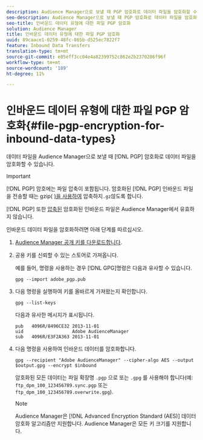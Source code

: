 ```yaml
---
description: Audience Manager으로 보낼 때 PGP 암호화로 데이터 파일을 암호화할 수 있습니다.
seo-description: Audience Manager으로 보낼 때 PGP 암호화로 데이터 파일을 암호화할 수 있습니다.
seo-title: 인바운드 데이터 유형에 대한 파일 PGP 암호화
solution: Audience Manager
title: 인바운드 데이터 유형에 대한 파일 PGP 암호화
uuid: 89caace1-0259-48fc-865b-d525ec7822f7
feature: Inbound Data Transfers
translation-type: tm+mt
source-git-commit: e05eff3cc04e4a82399752c862e2b2370286f96f
workflow-type: tm+mt
source-wordcount: '189'
ht-degree: 11%

---
```



# 인바운드 데이터 유형에 대한 파일 PGP 암호화{#file-pgp-encryption-for-inbound-data-types}

데이터 파일을 Audience Manager으로 보낼 때 [!DNL PGP] 암호화로 데이터 파일을 암호화할 수 있습니다.

<!-- c_encryption.xml -->

>[!IMPORTANT]
>
>[!DNL PGP] 암호에는 파일 압축이 포함됩니다. 암호화된 [!DNL PGP] 인바운드 파일을 전송할 때는 gzip( [)을 사용하여](../../../integration/sending-audience-data/batch-data-transfer-explained/inbound-file-compression.md) 압축하지`.gz`않도록 합니다.
>
>[!DNL PGP] 또한 [압축된](../../../integration/sending-audience-data/batch-data-transfer-explained/inbound-file-compression.md) 암호화된 인바운드 파일은 Audience Manager에서 유효하지 않습니다.

인바운드 데이터 파일을 암호화하려면 아래 단계를 따르십시오.

1. [Audience Manager 공개 키를 다운로드합니다](./assets/adobe_pgp.pub).
2. 공용 키를 신뢰할 수 있는 스토어로 가져옵니다.

   예를 들어, 명령을 사용하는 경우 [!DNL GPG]명령은 다음과 유사할 수 있습니다.

   `gpg --import adobe_pgp.pub`

3. 다음 명령을 실행하여 키를 올바르게 가져왔는지 확인합니다.

   `gpg --list-keys`

   다음과 유사한 메시지가 표시됩니다.

   ```
   pub   4096R/8496CE32 2013-11-01
   uid                  Adobe AudienceManager
   sub   4096R/E3F2A363 2013-11-01
   ```

4. 다음 명령을 사용하여 인바운드 데이터를 암호화합니다.

   `gpg --recipient "Adobe AudienceManager" --cipher-algo AES --output $output.gpg --encrypt $inbound`

   암호화된 모든 데이터는 파일 확장명 `.pgp` 으로 또는 `.gpg` 를 사용해야 합니다(예: `ftp_dpm_100_123456789.sync.pgp` 또는 `ftp_dpm_100_123456789.overwrite.gpg`).

   >[!NOTE]
   >
   >Audience Manager은 [!DNL Advanced Encryption Standard (AES)] 데이터 암호화 알고리즘만 지원합니다. Audience Manager은 모든 키 크기를 지원합니다.
